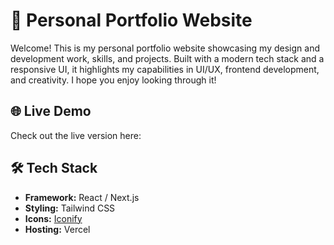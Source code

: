 # 🎨 Personal Portfolio Website
Welcome!
This is my personal portfolio website showcasing my design and development work, skills, and projects. Built with a modern tech stack and a responsive UI, it highlights my capabilities in UI/UX, frontend development, and creativity. I hope you enjoy looking through it!

## 🌐 Live Demo
Check out the live version here: [](https://austinsia.com/)

## 🛠️ Tech Stack

- **Framework:** React / Next.js
- **Styling:** Tailwind CSS
- **Icons:** [Iconify](https://icon-sets.iconify.design/)
- **Hosting:** Vercel
